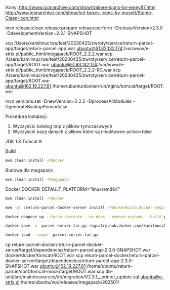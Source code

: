 Ikony: http://www.iconarchive.com/show/trainee-icons-by-emey87.html
http://www.iconarchive.com/show/lcd-boxes-icons-by-musett/Stamp-Clean-icon.html

mvn release:clean release:prepare release:perform  -DreleaseVersion=2.3.0 -DdevelopmentVersion=2.3.1-SNAPSHOT

scp /Users/kamilmuc/ws/test/20230425/zwroty/service/return-parcel-app/target/return-parcel-app.war ubuntu@51.83.132.174:/var/www/e-strix.pl/public_html/megapack/ROOT_2.2.2.war
scp /Users/kamilmuc/ws/test/20230425/zwroty/service/return-parcel-app/target/ROOT.war ubuntu@51.83.132.174:/var/www/e-strix.pl/public_html/megapack/ROOT_2.2.2-RC.war
scp /Users/kamilmuc/ws/test/20230425/zwroty/service/return-parcel-app/target/ROOT.war ubuntu@162.19.227.81:/home/ubuntu/docker/run/nginx/tomcat/target/ROOT.war

mvn versions:set -DnewVersion=2.2.2 -DprocessAllModules -DgenerateBackupPoms=false


Procedura instalacji:
1. Wyczyścic katalog tmp z plików tymczasowych
2. Wyczyścić bazę danych z plików które są nieaktywne active=false




JDK 1.8
Tomcat 9

Build
```bash
mvn clean install -Pdocker
```


Budowa dla megapack
```bash
mvn clean install -Pmegapack
```

Docker
DOCKER_DEFAULT_PLATFORM="linux/amd64"
```bash
mvn clean install -Pdocker
```
```bash
mvn -pl :return-parcel-docker-server install -PdockerBuild,docker-registry
```
```bash
docker-compose up --force-recreate --no-deps --remove-orphans --build parcel-server 
```
```bash
docker save -o  parcel-server.tar.gz registry.hub.docker.com/kamilmucik/return-parcel-server:2.3.0-SNAPSHOT
```
```bash
docker load --input  parcel-server.tar.gz 
```

cp return-parcel-docker/return-parcel-docker-server/target/dependencies/return-parcel-app-2.3.0-SNAPSHOT.war docker/docker/tomcat/ROOT.war
scp return-parcel-docker/return-parcel-docker-server/target/dependencies/return-parcel-app-2.3.0-SNAPSHOT.war ubuntu@162.19.227.81:/home/ubuntu/return-parcel/conf/tomcat-mock/target/ROOT.war
scp db-unit/src/main/resources/db/migration/V2.3.1__printer_update.sql ubuntu@e-strix.pl:/home/ubuntu/wp/releases/megapack/202501/
